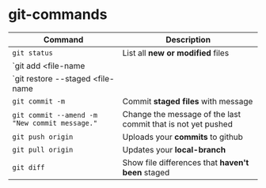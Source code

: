 # git-commands

| Command | Description |
| --- | --- |
| `git status` | List all **new or modified** files |
| `git add <file-name || directory> ` | Stages a file or files in a directory|
| `git restore --staged <file-name || directory> ` | Unstages a file or files in a directory|
| `git commit -m` | Commit **staged files** with message |
| `git commit --amend -m "New commit message."` | Change the message of the last commit that is not yet pushed|
| `git push origin` | Uploads your **commits** to github |
| `git pull origin` | Updates your **local-branch** |
| `git diff` | Show file differences that **haven't been** staged |

